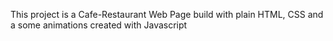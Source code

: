 This project is a Cafe-Restaurant Web Page build with plain HTML, CSS and a some animations created with Javascript